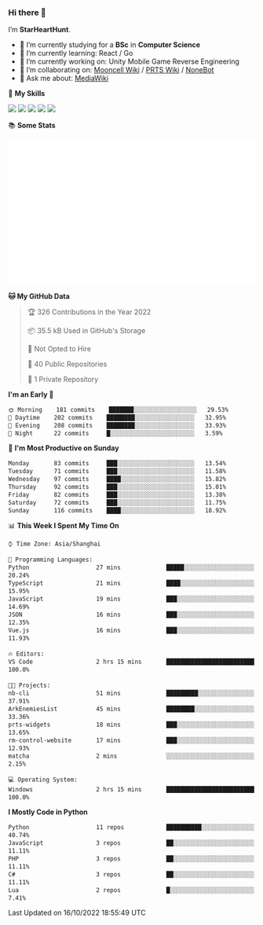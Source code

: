 ### Hi there 👋

I’m **StarHeartHunt**.

- 🏫 I’m currently studying for a **BSc** in **Computer Science**
- 🌱 I’m currently learning: React / Go
- 🔭 I’m currently working on: Unity Mobile Game Reverse Engineering
- 👯 I’m collaborating on: [Mooncell Wiki](https://fgo.wiki/) / [PRTS Wiki](http://prts.wiki/) / [NoneBot](https://github.com/nonebot)
- 💬 Ask me about: [MediaWiki](https://www.mediawiki.org)

🌟 **My Skills**

![](https://img.shields.io/badge/-Python-3e74a2?style=flat-square&logo=Python&logoColor=fff)
![](https://img.shields.io/badge/-Vue-4fc08d?style=flat-square&logo=vue.js&logoColor=fff)
![](https://img.shields.io/badge/-Node.js-339933?style=flat-square&logo=node.js&logoColor=fff)
![](https://img.shields.io/badge/-Linux-000000?style=flat-square&logo=Linux&logoColor=fff)
![](https://img.shields.io/badge/-Dotnet-512bd4?style=flat-square&logo=.net&logoColor=fff)

📚 **Some Stats**

![](https://github.com/StarHeartHunt/github-stats/blob/master/generated/overview.svg)

<!--START_SECTION:waka-->
**🐱 My GitHub Data** 

> 🏆 326 Contributions in the Year 2022
 > 
> 📦 35.5 kB Used in GitHub's Storage 
 > 
> 🚫 Not Opted to Hire
 > 
> 📜 40 Public Repositories 
 > 
> 🔑 1 Private Repository 
 > 
**I'm an Early 🐤** 

```text
🌞 Morning    181 commits    ███████░░░░░░░░░░░░░░░░░░   29.53% 
🌆 Daytime    202 commits    ████████░░░░░░░░░░░░░░░░░   32.95% 
🌃 Evening    208 commits    ████████░░░░░░░░░░░░░░░░░   33.93% 
🌙 Night      22 commits     █░░░░░░░░░░░░░░░░░░░░░░░░   3.59%

```
📅 **I'm Most Productive on Sunday** 

```text
Monday       83 commits     ███░░░░░░░░░░░░░░░░░░░░░░   13.54% 
Tuesday      71 commits     ███░░░░░░░░░░░░░░░░░░░░░░   11.58% 
Wednesday    97 commits     ████░░░░░░░░░░░░░░░░░░░░░   15.82% 
Thursday     92 commits     ███░░░░░░░░░░░░░░░░░░░░░░   15.01% 
Friday       82 commits     ███░░░░░░░░░░░░░░░░░░░░░░   13.38% 
Saturday     72 commits     ███░░░░░░░░░░░░░░░░░░░░░░   11.75% 
Sunday       116 commits    ████░░░░░░░░░░░░░░░░░░░░░   18.92%

```


📊 **This Week I Spent My Time On** 

```text
⌚︎ Time Zone: Asia/Shanghai

💬 Programming Languages: 
Python                   27 mins             █████░░░░░░░░░░░░░░░░░░░░   20.24% 
TypeScript               21 mins             ████░░░░░░░░░░░░░░░░░░░░░   15.95% 
JavaScript               19 mins             ███░░░░░░░░░░░░░░░░░░░░░░   14.69% 
JSON                     16 mins             ███░░░░░░░░░░░░░░░░░░░░░░   12.35% 
Vue.js                   16 mins             ███░░░░░░░░░░░░░░░░░░░░░░   11.93%

🔥 Editors: 
VS Code                  2 hrs 15 mins       █████████████████████████   100.0%

🐱‍💻 Projects: 
nb-cli                   51 mins             █████████░░░░░░░░░░░░░░░░   37.91% 
ArkEnemiesList           45 mins             ████████░░░░░░░░░░░░░░░░░   33.36% 
prts-widgets             18 mins             ███░░░░░░░░░░░░░░░░░░░░░░   13.65% 
rm-control-website       17 mins             ███░░░░░░░░░░░░░░░░░░░░░░   12.93% 
matcha                   2 mins              ░░░░░░░░░░░░░░░░░░░░░░░░░   2.15%

💻 Operating System: 
Windows                  2 hrs 15 mins       █████████████████████████   100.0%

```

**I Mostly Code in Python** 

```text
Python                   11 repos            ██████████░░░░░░░░░░░░░░░   40.74% 
JavaScript               3 repos             ██░░░░░░░░░░░░░░░░░░░░░░░   11.11% 
PHP                      3 repos             ██░░░░░░░░░░░░░░░░░░░░░░░   11.11% 
C#                       3 repos             ██░░░░░░░░░░░░░░░░░░░░░░░   11.11% 
Lua                      2 repos             █░░░░░░░░░░░░░░░░░░░░░░░░   7.41%

```



 Last Updated on 16/10/2022 18:55:49 UTC
<!--END_SECTION:waka-->
